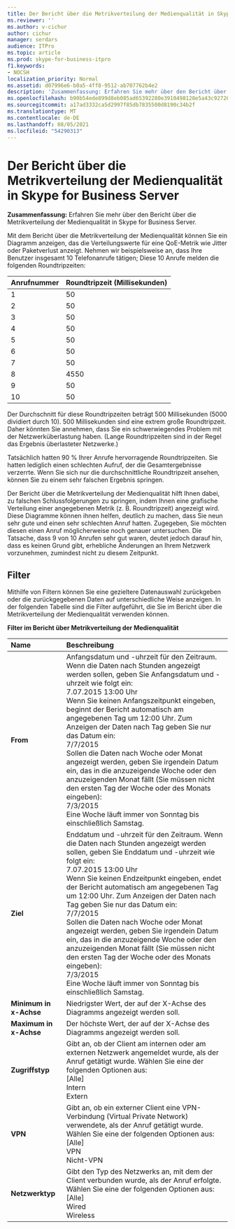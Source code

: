 ```yaml
---
title: Der Bericht über die Metrikverteilung der Medienqualität in Skype for Business Server
ms.reviewer: ''
ms.author: v-cichur
author: cichur
manager: serdars
audience: ITPro
ms.topic: article
ms.prod: skype-for-business-itpro
f1.keywords:
- NOCSH
localization_priority: Normal
ms.assetid: d07996e6-b0a5-4ff8-9512-ab707762b4e2
description: 'Zusammenfassung: Erfahren Sie mehr über den Bericht über die Metrikverteilung der Medienqualität in Skype for Business Server.'
ms.openlocfilehash: b90b54ede899d8eb085ad65392280e3910498128e5a43c927260b20e501e2292
ms.sourcegitcommit: a17ad3332ca5d2997f85db7835500d8190c34b2f
ms.translationtype: MT
ms.contentlocale: de-DE
ms.lasthandoff: 08/05/2021
ms.locfileid: "54290313"
---
```

# <a name="the-media-quality-metrics-distribution-report-in-skype-for-business-server"></a>Der Bericht über die Metrikverteilung der Medienqualität in Skype for Business Server 
 
**Zusammenfassung:** Erfahren Sie mehr über den Bericht über die Metrikverteilung der Medienqualität in Skype for Business Server.
  
Mit dem Bericht über die Metrikverteilung der Medienqualität können Sie ein Diagramm anzeigen, das die Verteilungswerte für eine QoE-Metrik wie Jitter oder Paketverlust anzeigt. Nehmen wir beispielsweise an, dass Ihre Benutzer insgesamt 10 Telefonanrufe tätigen; Diese 10 Anrufe melden die folgenden Roundtripzeiten:
  
|**Anrufnummer**|**Roundtripzeit (Millisekunden)**|
|:-----|:-----|
|1  <br/> |50  <br/> |
|2  <br/> |50  <br/> |
|3  <br/> |50  <br/> |
|4   <br/> |50  <br/> |
|5   <br/> |50  <br/> |
|6   <br/> |50  <br/> |
|7   <br/> |50  <br/> |
|8   <br/> |4550  <br/> |
|9   <br/> |50  <br/> |
|10   <br/> |50  <br/> |
   
Der Durchschnitt für diese Roundtripzeiten beträgt 500 Millisekunden (5000 dividiert durch 10). 500 Millisekunden sind eine extrem große Roundtripzeit. Daher könnten Sie annehmen, dass Sie ein schwerwiegendes Problem mit der Netzwerküberlastung haben. (Lange Roundtripzeiten sind in der Regel das Ergebnis überlasteter Netzwerke.)
  
Tatsächlich hatten 90 % Ihrer Anrufe hervorragende Roundtripzeiten. Sie hatten lediglich einen schlechten Aufruf, der die Gesamtergebnisse verzerrte. Wenn Sie sich nur die durchschnittliche Roundtripzeit ansehen, können Sie zu einem sehr falschen Ergebnis springen.
  
Der Bericht über die Metrikverteilung der Medienqualität hilft Ihnen dabei, zu falschen Schlussfolgerungen zu springen, indem Ihnen eine grafische Verteilung einer angegebenen Metrik (z. B. Roundtripzeit) angezeigt wird. Diese Diagramme können ihnen helfen, deutlich zu machen, dass Sie neun sehr gute und einen sehr schlechten Anruf hatten. Zugegeben, Sie möchten diesen einen Anruf möglicherweise noch genauer untersuchen. Die Tatsache, dass 9 von 10 Anrufen sehr gut waren, deutet jedoch darauf hin, dass es keinen Grund gibt, erhebliche Änderungen an Ihrem Netzwerk vorzunehmen, zumindest nicht zu diesem Zeitpunkt.
  
## <a name="filters"></a>Filter

Mithilfe von Filtern können Sie eine gezieltere Datenauswahl zurückgeben oder die zurückgegebenen Daten auf unterschiedliche Weise anzeigen. In der folgenden Tabelle sind die Filter aufgeführt, die Sie im Bericht über die Metrikverteilung der Medienqualität verwenden können.
  
**Filter im Bericht über Metrikverteilung der Medienqualität**

|**Name**|**Beschreibung**|
|:-----|:-----|
|**From** <br/> |Anfangsdatum und -uhrzeit für den Zeitraum. Wenn die Daten nach Stunden angezeigt werden sollen, geben Sie Anfangsdatum und -uhrzeit wie folgt ein:  <br/> 7.07.2015 13:00 Uhr  <br/> Wenn Sie keinen Anfangszeitpunkt eingeben, beginnt der Bericht automatisch am angegebenen Tag um 12:00 Uhr. Zum Anzeigen der Daten nach Tag geben Sie nur das Datum ein:  <br/> 7/7/2015  <br/> Sollen die Daten nach Woche oder Monat angezeigt werden, geben Sie irgendein Datum ein, das in die anzuzeigende Woche oder den anzuzeigenden Monat fällt (Sie müssen nicht den ersten Tag der Woche oder des Monats eingeben):  <br/> 7/3/2015  <br/> Eine Woche läuft immer von Sonntag bis einschließlich Samstag.  <br/> |
|**Ziel** <br/> |Enddatum und -uhrzeit für den Zeitraum. Wenn die Daten nach Stunden angezeigt werden sollen, geben Sie Enddatum und -uhrzeit wie folgt ein:  <br/> 7.07.2015 13:00 Uhr  <br/> Wenn Sie keinen Endzeitpunkt eingeben, endet der Bericht automatisch am angegebenen Tag um 12:00 Uhr. Zum Anzeigen der Daten nach Tag geben Sie nur das Datum ein:  <br/> 7/7/2015  <br/> Sollen die Daten nach Woche oder Monat angezeigt werden, geben Sie irgendein Datum ein, das in die anzuzeigende Woche oder den anzuzeigenden Monat fällt (Sie müssen nicht den ersten Tag der Woche oder des Monats eingeben):  <br/> 7/3/2015  <br/> Eine Woche läuft immer von Sonntag bis einschließlich Samstag.  <br/> |
|**Minimum in x-Achse** <br/> |Niedrigster Wert, der auf der X-Achse des Diagramms angezeigt werden soll.  <br/> |
|**Maximum in x-Achse** <br/> |Der höchste Wert, der auf der X-Achse des Diagramms angezeigt werden soll.  <br/> |
|**Zugriffstyp** <br/> | Gibt an, ob der Client am internen oder am externen Netzwerk angemeldet wurde, als der Anruf getätigt wurde. Wählen Sie eine der folgenden Optionen aus: <br/>  [Alle] <br/>  Intern <br/>  Extern <br/> |
|**VPN** <br/> | Gibt an, ob ein externer Client eine VPN-Verbindung (Virtual Private Network) verwendete, als der Anruf getätigt wurde. Wählen Sie eine der folgenden Optionen aus: <br/>  [Alle] <br/>  VPN <br/>  Nicht-VPN <br/> |
|**Netzwerktyp** <br/> | Gibt den Typ des Netzwerks an, mit dem der Client verbunden wurde, als der Anruf erfolgte. Wählen Sie eine der folgenden Optionen aus: <br/>  [Alle] <br/>  Wired <br/>  Wireless <br/> |
   

